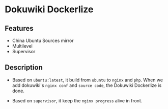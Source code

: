 # Dokuwiki Dockerlize

## Features

- China Ubuntu Sources mirror
- Multilevel
- Supervisor

## Description

- Based on `ubuntu:latest`, it build from `ubuntu` to `nginx` and `php`. When we add dokuwiki's `nginx conf` and `source code`, the Dokuwiki Dockerlize is done.

- Based on `supervisor`, it keep the `nginx progress` alive in front.
